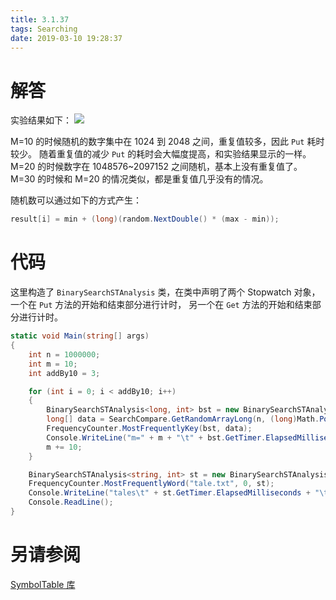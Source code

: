 ```yaml
---
title: 3.1.37
tags: Searching
date: 2019-03-10 19:28:37
---
```


# 解答

实验结果如下：
![](./1.png)

M=10 的时候随机的数字集中在 1024 到 2048 之间，重复值较多，因此 `Put` 耗时较少。
随着重复值的减少 `Put` 的耗时会大幅度提高，和实验结果显示的一样。
M=20 的时候数字在 1048576~2097152 之间随机，基本上没有重复值了。
M=30 的时候和 M=20 的情况类似，都是重复值几乎没有的情况。

随机数可以通过如下的方式产生：

```csharp
result[i] = min + (long)(random.NextDouble() * (max - min));
```

# 代码

这里构造了 `BinarySearchSTAnalysis` 类，在类中声明了两个 Stopwatch 对象，
一个在 `Put` 方法的开始和结束部分进行计时，
另一个在 `Get` 方法的开始和结束部分进行计时。

```csharp
static void Main(string[] args)
{
    int n = 1000000;
    int m = 10;
    int addBy10 = 3;

    for (int i = 0; i < addBy10; i++)
    {
        BinarySearchSTAnalysis<long, int> bst = new BinarySearchSTAnalysis<long, int>(n);
        long[] data = SearchCompare.GetRandomArrayLong(n, (long)Math.Pow(2, m), (long)Math.Pow(2, m + 1));
        FrequencyCounter.MostFrequentlyKey(bst, data);
        Console.WriteLine("m=" + m + "\t" + bst.GetTimer.ElapsedMilliseconds + "\t" + bst.PutTimer.ElapsedMilliseconds + "\t" + bst.PutTimer.ElapsedMilliseconds / (double)bst.GetTimer.ElapsedMilliseconds);
        m += 10;
    }

    BinarySearchSTAnalysis<string, int> st = new BinarySearchSTAnalysis<string, int>();
    FrequencyCounter.MostFrequentlyWord("tale.txt", 0, st);
    Console.WriteLine("tales\t" + st.GetTimer.ElapsedMilliseconds + "\t" + st.PutTimer.ElapsedMilliseconds + "\t" + st.PutTimer.ElapsedMilliseconds / (double)st.GetTimer.ElapsedMilliseconds);
    Console.ReadLine();
}
```

# 另请参阅

[SymbolTable 库](https://alg4.ikesnowy.com/docs/api/SymbolTable.html)
